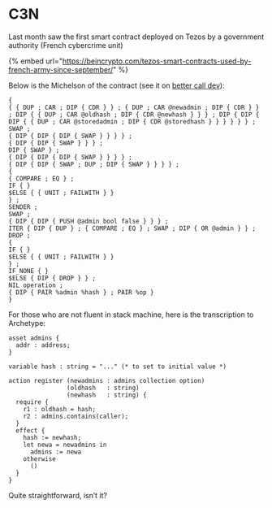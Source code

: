 # C3N

Last month saw the first smart contract deployed on Tezos by a government authority \(French cybercrime unit\)

{% embed url="https://beincrypto.com/tezos-smart-contracts-used-by-french-army-since-september/" %}

Below is the Michelson of the contract \(see it on [better call dev](https://better-call.dev/main/KT1Gbu1Gm2U47Pmq9VP7ZMy3ZLKecodquAh4/script)\): 

```text
{
{ { DUP ; CAR ; DIP { CDR } } ; { DUP ; CAR @newadmin ; DIP { CDR } } ; DIP { { DUP ; CAR @oldhash ; DIP { CDR @newhash } } } ; DIP { DIP { DIP { { DUP ; CAR @storedadmin ; DIP { CDR @storedhash } } } } } } ;
SWAP ;
{ DIP { DIP { DIP { SWAP } } } } ;
{ DIP { DIP { SWAP } } } ;
DIP { SWAP } ;
{ DIP { DIP { DIP { SWAP } } } } ;
{ DIP { DIP { SWAP ; DUP ; DIP { SWAP } } } } ;
{
{ COMPARE ; EQ } ;
IF { }
$ELSE { { UNIT ; FAILWITH } }
} ;
SENDER ;
SWAP ;
{ DIP { DIP { PUSH @admin bool false } } } ;
ITER { DIP { DUP } ; { COMPARE ; EQ } ; SWAP ; DIP { OR @admin } } ;
DROP ;
{
IF { }
$ELSE { { UNIT ; FAILWITH } }
} ;
IF_NONE { }
$ELSE { DIP { DROP } } ;
NIL operation ;
{ DIP { PAIR %admin %hash } ; PAIR %op }
}
```

For those who are not fluent in stack machine, here is the transcription to Archetype:

```text
asset admins {
  addr : address;
}

variable hash : string = "..." (* to set to initial value *)

action register (newadmins : admins collection option) 
                (oldhash   : string) 
                (newhash   : string) {
  require {
    r1 : oldhash = hash;
    r2 : admins.contains(caller);
  }
  effect {
    hash := newhash;
    let newa = newadmins in
      admins := newa
    otherwise 
      ()
  }
}
```

Quite straightforward, isn’t it?

